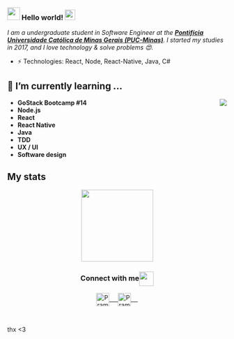 ### <img src="https://github.com/rajput2107/rajput2107/blob/master/Assets/Hi.gif" width="29px"> Hello world!&nbsp;<img src="https://github.com/rajput2107/rajput2107/blob/master/Assets/Earth.gif" width="24px">
<em>I am a undergraduate student in Software Engineer at the <a href="https://www.pucminas.br/"><b>Pontifícia Universidade Católica de Minas Gerais (PUC-Minas)</b></a>. I started my studies in 2017, and I love technology & solve problems 😍. </em>
 <br/>
 
-  ⚡ Technologies: React, Node, React-Native, Java, C#

## 🌱 I’m currently learning ...

<img align="right" src="https://github.com/rajput2107/rajput2107/blob/master/Assets/Developer.gif"/>

- **GoStack Bootcamp #14**
- **Node.js**
- **React**
- **React Native**
- **Java**
- **TDD**
- **UX / UI**
- **Software design**

## My stats 

<p align="center">
  <a href="https://github.com/GuilhermeJulio/github-readme-stats">
    <img
      align="center"
      height="165"
      src="https://github-readme-stats.vercel.app/api?username=guilhermejulio&count_private=true&show_icons=true&custom_title=Github%20Status&hide=issues&theme=radical"
    />
  </a>
</p>


<div align="center">
  <h3 align="center">Connect with me<img align="center" src="https://github.com/rajput2107/rajput2107/blob/master/Assets/Handshake.gif" height="33px" /></h3> 
</div>
<p align="center">
 <a href="https://www.linkedin.com/in/guilhermejulio/" target="blank">
  <img align="center" alt="Pramod's LinkedIn" width="30px" src="https://www.vectorlogo.zone/logos/linkedin/linkedin-icon.svg" /> &nbsp; &nbsp;
 </a>
 <a href="https://www.instagram.com/gui.zip/" target="blank">
  <img align="center" alt="Pramod's Instagram" width="30px" src="https://www.vectorlogo.zone/logos/instagram/instagram-icon.svg" /> &nbsp; &nbsp;
 </a>

  
</p>

<br/>


thx <3
